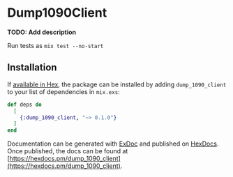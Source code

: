 # Dump1090Client

**TODO: Add description**

Run tests as `mix test --no-start`

## Installation

If [available in Hex](https://hex.pm/docs/publish), the package can be installed
by adding `dump_1090_client` to your list of dependencies in `mix.exs`:

```elixir
def deps do
  [
    {:dump_1090_client, "~> 0.1.0"}
  ]
end
```

Documentation can be generated with [ExDoc](https://github.com/elixir-lang/ex_doc)
and published on [HexDocs](https://hexdocs.pm). Once published, the docs can
be found at [https://hexdocs.pm/dump_1090_client](https://hexdocs.pm/dump_1090_client).
